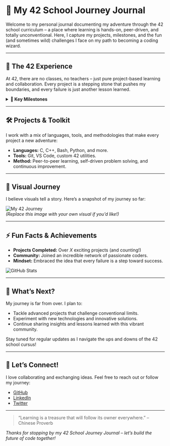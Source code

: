 <!--
   ██████╗  ██████╗ ██╗  ██╗███████╗    ████████╗ ██████╗ ███████╗███╗   ██╗
  ╚██████╔╝╚██████╔╝██║  ██╗███████╗       ██║   ╚██████╔╝███████╗██║ ╚████║
   ╚═════╝  ╚═════╝ ╚═╝  ╚═╝╚══════╝       ╚═╝    ╚═════╝ ╚══════╝╚═╝  ╚═══╝

           Welcome to My 42 School Journey Journal!
-->

# 🚀 My 42 School Journey Journal

Welcome to my personal journal documenting my adventure through the 42 school curriculum – a place where learning is hands-on, peer-driven, and totally unconventional. Here, I capture my projects, milestones, and the fun (and sometimes wild) challenges I face on my path to becoming a coding wizard.

---

## 🌟 The 42 Experience

At 42, there are no classes, no teachers – just pure project-based learning and collaboration. Every project is a stepping stone that pushes my boundaries, and every failure is just another lesson learned.

<details>
  <summary><strong>🎯 Key Milestones</strong></summary>

  - **Piscine:** The intense bootcamp that kickstarted my journey.
  - **Libft:** Crafting my own C library to master fundamentals.
  - **Get Next Line:** Conquering file I/O and memory management.
  - **Minishell:** Building a fully functional shell with an amazing team.
  - **Push Swap:** Optimizing algorithms with creative problem-solving.
  - **Cub3D:** Diving into graphics and game development.
  - **…and many more epic projects!**
</details>

---

## 🛠️ Projects & Toolkit

I work with a mix of languages, tools, and methodologies that make every project a new adventure:

- **Languages:** C, C++, Bash, Python, and more.
- **Tools:** Git, VS Code, custom 42 utilities.
- **Method:** Peer-to-peer learning, self-driven problem solving, and continuous improvement.

---

## 🎨 Visual Journey

I believe visuals tell a story. Here’s a snapshot of my journey so far:

![My 42 Journey](https://via.placeholder.com/800x200?text=My+42+School+Journey)  
*(Replace this image with your own visual if you’d like!)*

---

## ⚡ Fun Facts & Achievements

- **Projects Completed:** Over *X* exciting projects (and counting!)
- **Community:** Joined an incredible network of passionate coders.
- **Mindset:** Embraced the idea that every failure is a step toward success.

![GitHub Stats](https://github-readme-stats.vercel.app/api?username=YOUR_USERNAME&show_icons=true&theme=radical)

---

## 🚀 What’s Next?

My journey is far from over. I plan to:
- Tackle advanced projects that challenge conventional limits.
- Experiment with new technologies and innovative solutions.
- Continue sharing insights and lessons learned with this vibrant community.

Stay tuned for regular updates as I navigate the ups and downs of the 42 school cursus!

---

## 🤝 Let’s Connect!

I love collaborating and exchanging ideas. Feel free to reach out or follow my journey:

- [GitHub](https://github.com/MrY2K)
- [LinkedIn](https://www.linkedin.com/in/YOUR_LINKEDIN)
- [Twitter](https://twitter.com/YOUR_TWITTER)

---

> “Learning is a treasure that will follow its owner everywhere.” – Chinese Proverb

*Thanks for stopping by my 42 School Journey Journal – let’s build the future of code together!*
